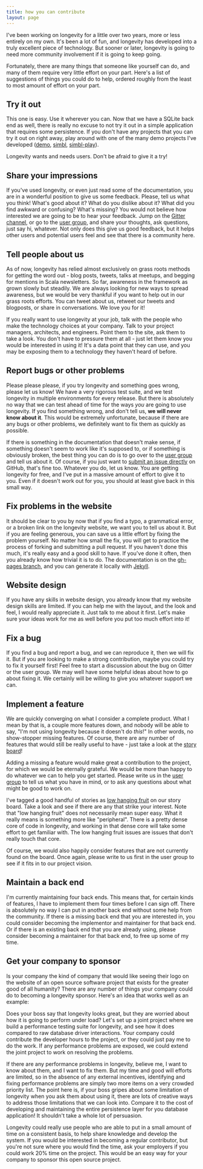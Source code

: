 ```yaml
---
title: how you can contribute
layout: page
---
```


I've been working on longevity for a little over two years, more or
less entirely on my own. It's been a lot of fun, and longevity has
developed into a truly excellent piece of technology. But sooner or
later, longevity is going to need more community involvement if it is
going to keep going.

Fortunately, there are many things that someone like yourself can do,
and many of them require very little effort on your part. Here's a
list of suggestions of things you could do to help, ordered roughly
from the least to most amount of effort on your part.

## Try it out

This one is easy. Use it wherever you can. Now that we have a SQLite
back end as well, there is really no excuse to not try it out in a
simple application that requires some persistence. If you don't have
any projects that you can try it out on right away, play around with
one of the many demo projects I've developed
([demo](https://github.com/longevityframework/demo),
[simbl](https://github.com/longevityframework/simbl),
[simbl-play](https://github.com/longevityframework/simbl-play)).

Longevity wants and needs users. Don't be afraid to give it a try!

## Share your impressions

If you've used longevity, or even just read some of the documentation,
you are in a wonderful position to give us some feedback. Please, tell
us what you think! What's good about it? What do you dislike about it?
What did you find awkward or confusing? What's missing? You would not
believe how interested we are going to be to hear your feedback. Jump
on the [Gitter
channel](https://gitter.im/longevityframework/longevity), or go to the
[user group](https://groups.google.com/forum/#!forum/longevity-users), and
share your thoughts, ask questions, just say hi, whatever. Not only
does this give us good feedback, but it helps other users and
potential users feel and see that there is a community here.

## Tell people about us

As of now, longevity has relied almost exclusively on grass roots
methods for getting the word out - blog posts, tweets, talks at
meetups, and begging for mentions in Scala newsletters. So far,
awareness in the framework as grown slowly but steadily. We are always
looking for new ways to spread awareness, but we would be very
thankful if you want to help out in our grass roots efforts. You can
tweet about us, retweet our tweets and blogposts, or share in
conversations. We love you for it!

If you really want to use longevity at your job, talk with the people
who make the technology choices at your company. Talk to your project
managers, architects, and engineers. Point them to the site, ask them
to take a look. You don't have to pressure them at all - just let them
know you would be interested in using it! It's a data point that they
can use, and you may be exposing them to a technology they haven't
heard of before.

## Report bugs or other problems

Please please please, if you try longevity and something goes wrong,
please let us know! We have a very rigorous test suite, and we test
longevity in multiple environments for every release. But there is
absolutely no way that we can test ahead of time for the ways *you*
are going to use longevity. If you find something wrong, and don't
tell us, **we will never know about it**. This would be extremely
unfortunate, because if there are any bugs or other problems, we
definitely want to fix them as quickly as possible.

If there is something in the documentation that doesn't make sense, if
something doesn't seem to work like it's supposed to, or if something
is obviously broken, the best thing you can do is to go over to the
[user group](https://groups.google.com/forum/#!forum/longevity-users)
and tell us about it. Of course, if you just want to [submit an issue
directly](https://github.com/longevityframework/longevity/issues) on
GitHub, that's fine too. Whatever you do, let us know. You are getting
longevity for free, and I've put in a massive amount of effort to give
it to you. Even if it doesn't work out for you, you should at least
give back in this small way.

## Fix problems in the website

It should be clear to you by now that if you find a typo, a
grammatical error, or a broken link on the longevity website, we want
you to tell us about it. But if you are feeling generous, you can save
us a little effort by fixing the problem yourself. No matter how small
the fix, you will get to practice the process of forking and
submitting a pull request. If you haven't done this much, it's really
easy and a good skill to have. If you've done it often, then you
already know how trivial it is to do. The documentation is on the
[gh-pages
branch](https://github.com/longevityframework/longevity/tree/gh-pages),
and you can generate it locally with [Jekyll](https://jekyllrb.com/).

## Website design

If you have any skills in website design, you already know that my
website design skills are limited. If you can help me with the layout,
and the look and feel, I would really appreciate it. Just talk to me
about it first. Let's make sure your ideas work for me as well before
you put too much effort into it!

## Fix a bug

If you find a bug and report a bug, and we can reproduce it, then we
will fix it. But if you are looking to make a strong contribution,
maybe you could try to fix it yourself first! Feel free to start a
discussion about the bug on Gitter or the user group. We may
well have some helpful ideas about how to go about fixing it. We
certainly will be willing to give you whatever support we can.

## Implement a feature

We are quickly converging on what I consider a complete product. What
I mean by that is, a couple more features down, and nobody will be
able to say, "I'm not using longevity because it doesn't do *this*!"
In other words, no show-stopper missing features. Of course, there are
any number of features that would still be really useful to have -
just take a look at the [story
board](https://www.pivotaltracker.com/n/projects/1231978)!

Adding a missing a feature would make great a contribution to the
project, for which we would be eternally grateful. We would be more
than happy to do whatever we can to help you get started. Please write
us in the [user
group](https://groups.google.com/forum/#!forum/longevity-users) to
tell us what you have in mind, or to ask any questions about what
might be good to work on.

I've tagged a good handful of stories as [low hanging
fruit](https://www.pivotaltracker.com/n/projects/1231978/search?q=label%3A%22low%20hanging%20fruit%22)
on our story board. Take a look and see if there are any that strike
your interest. Note that "low hanging fruit" does not necessarily mean
super easy. What it really means is something more like "peripheral".
There is a pretty dense core of code in longevity, and working in that
dense core will take some effort to get familiar with. The low hanging
fruit issues are issues that don't really touch that core.

Of course, we would also happily consider features that are not
currently found on the board. Once again, please write to us first in
the user group to see if it fits in to our project vision.

## Maintain a back end

I'm currently maintaining four back ends. This means that, for certain
kinds of features, I have to implement them four times before I can
sign off. There is absolutely no way I can put in another back end
without some help from the community. If there is a missing back end
that you are interested in, you could consider becoming the
implementor and maintainer for that back end. Or if there is an
existing back end that you are already using, please consider
becoming a maintainer for that back end, to free up some of my time.

## Get your company to sponsor

Is your company the kind of company that would like seeing their logo
on the website of an open source software project that exists for the
greater good of all humanity? There are any number of things your
company could do to becoming a longevity sponsor. Here's an idea that
works well as an example:

Does your boss say that longevity looks great, but they are worried
about how it is going to perform under load? Let's set up a joint
project where we build a performance testing suite for longevity, and
see how it does compared to raw database driver interactions. Your
company could contribute the developer hours to the project, or they
could just pay me to do the work. If any performance problems are
exposed, we could extend the joint project to work on resolving the
problems.

If there are any performance problems in longevity, believe me, I want
to know about them, and I want to fix them. But my time and good will
efforts are limited, so in the absence of any external incentives,
identifying and fixing performance problems are simply two more items
on a very crowded priority list. The point here is, if your boss
gripes about some limitation of longevity when you ask them about
using it, there are lots of creative ways to address those limitations
that we can look into. Compare it to the cost of developing and
maintaining the entire persistence layer for you database application!
It shouldn't take a whole lot of persuasion.

Longevity could really use people who are able to put in a small
amount of time on a consistent basis, to help share knowledge and
develop the system. If you would be interested in becoming a regular
contributor, but you're not sure where you would find the time, ask
your employers if you could work 20% time on the project. This would
be an easy way for your company to sponsor this open source project.
